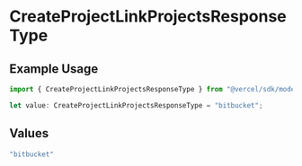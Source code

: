 # CreateProjectLinkProjectsResponseType

## Example Usage

```typescript
import { CreateProjectLinkProjectsResponseType } from "@vercel/sdk/models/operations";

let value: CreateProjectLinkProjectsResponseType = "bitbucket";
```

## Values

```typescript
"bitbucket"
```